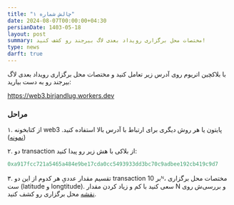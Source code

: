 ```yaml
---
title: "چالش شماره ۱"
date: 2024-08-07T00:00:00+04:30
persianDate: 1403-05-18
layout: post
summary: مختصات محل برگزاری رویداد بعدی لاگ بیرجند رو کشف کنید!
type: news
darft: true
---
```

با بلاکچین اتریوم روی آدرس زیر تعامل کنید و مختصات محل برگزاری رویداد بعدی لاگ بیرجند رو به دست بیارید:

https://web3.birjandlug.workers.dev

### مراحل
۱. از کتابخونه web3 پایتون یا هر روش دیگری برای ارتباط با آدرس بالا استفاده کنید. ([نمونه](https://web3py.readthedocs.io/en/stable/web3.eth.html#web3.eth.Eth.get_block))

۲. دو transaction از بلاکی با هش زیر رو پیدا کنید:
```js
0xa917fcc721a5465a484e9be17cda0cc5493933dd3bc70c9adbee192cb419c9d7
```

۳. تقسیم مقدار عددیِ هر کدوم از این دو transaction بر 10ᴺ، مختصات محل برگزاری ست (latitude و longtitude). سعی کنید با کم و زیاد کردن مقدار N و بررسی‌ش روی [نقشه](https://www.openstreetmap.org) محل برگزاری رو کشف کنید.
